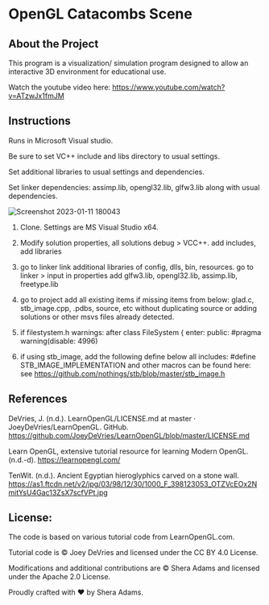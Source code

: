 # OpenGL Catacombs Scene

## About the Project

This program is a visualization/ simulation program designed to allow an interactive 3D environment for educational use. 

Watch the youtube video here: 
https://www.youtube.com/watch?v=ATzwJx1fmJM

## Instructions 

Runs in Microsoft Visual studio. 

Be sure to set VC++ include and libs directory to usual settings.

Set additional libraries to usual settings and dependencies.

Set linker dependencies: assimp.lib, opengl32.lib, glfw3.lib along with usual dependencies.


![Screenshot 2023-01-11 180043](https://user-images.githubusercontent.com/110789514/211936610-3f1fb793-e384-46e2-b9de-c80d3ba3e4ba.png)

1. Clone. Settings are MS Visual Studio x64. 

2. Modify solution properties, all solutions debug > VCC++.
add includes, add libraries

3. go to linker link additional libraries of config, dlls, bin, resources.
go to linker > input in properties add 
glfw3.lib, opengl32.lib, assimp.lib, freetype.lib

4. go to project add all existing items if missing items from below:
glad.c, stb_image.cpp, .pdbs, source, etc without duplicating source or adding solutions or other msvs files already detected. 

5. if filestystem.h warnings: 
after class FileSystem {
enter:
  public:
  #pragma warning(disable: 4996)

6. if using stb_image, add the following define below all includes: 
#define STB_IMAGE_IMPLEMENTATION
and other macros can be found here: see https://github.com/nothings/stb/blob/master/stb_image.h 


## References

DeVries, J. (n.d.). LearnOpenGL/LICENSE.md at master · JoeyDeVries/LearnOpenGL. GitHub. https://github.com/JoeyDeVries/LearnOpenGL/blob/master/LICENSE.md

Learn OpenGL, extensive tutorial resource for learning Modern OpenGL. (n.d.-d). https://learnopengl.com/

TenWit. (n.d.). Ancient Egyptian hieroglyphics carved on a stone wall. https://as1.ftcdn.net/v2/jpg/03/98/12/30/1000_F_398123053_OTZVcEOx2NmitYsU4Gac13ZsX7scfVPt.jpg

## License:

The code is based on various tutorial code from LearnOpenGL.com.

Tutorial code is © Joey DeVries and licensed under the CC BY 4.0 License.

Modifications and additional contributions are © Shera Adams and licensed under the Apache 2.0 License.

Proudly crafted with ❤️ by Shera Adams.
